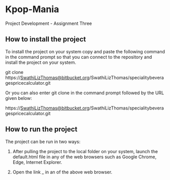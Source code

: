 # Kpop-Mania
Project Development - Assignment Three

## How to install the project
To install the project on your system copy and paste the following command in the command prompt so that you can connect to the repository and install the project on your system.

git clone https://SwathiLizThomas@bitbucket.org/SwathiLizThomas/specialitybeveragespricecalculator.git

Or you can also enter git clone in the command prompt followed by the URL given below:

https://SwathiLizThomas@bitbucket.org/SwathiLizThomas/specialitybeveragespricecalculator.git

## How to run the project
The project can be run in two ways:

1) After pulling the project to the local folder on your system, launch the default.html file in any of the web browsers such as Google Chrome, Edge, Internet Explorer.

2) Open the link _ in an of the above web browser.
